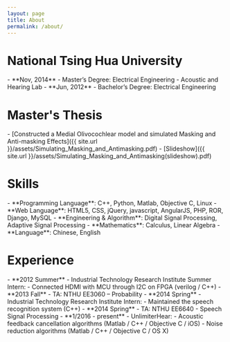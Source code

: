 ```yaml
---
layout: page
title: About
permalink: /about/
---
```


<h1>National Tsing Hua University</h1>
- **Nov, 2014** - Master’s Degree: Electrical Engineering - Acoustic and Hearing Lab
- **Jun, 2012** - Bachelor’s Degree: Electrical Engineering

<h1>Master's Thesis</h1>
- [Constructed a Medial Olivocochlear model and simulated Masking and Anti-masking Effects]({{ site.url }}/assets/Simulating_Masking_and_Antimasking.pdf)
- [Slideshow]({{ site.url }}/assets/Simulating_Masking_and_Antimasking(slideshow).pdf)

<h1>Skills</h1>
- **Programming Language**: C++, Python, Matlab, Objective C, Linux
- **Web Language**: HTML5, CSS, jQuery, javascript, AngularJS, PHP, ROR, Django, MySQL
- **Engineering & Algorithm**: Digital Signal Processing, Adaptive Signal Processing
- **Mathematics**: Calculus, Linear Algebra
- **Language**: Chinese, English

<h1>Experience</h1>
- **2012 Summer** - Industrial Technology Research Institute Summer Intern:
	- Connected HDMI with MCU through I2C on FPGA (verilog / C++)
- **2013 Fall** - TA: NTHU EE3060 – Probability
- **2014 Spring** - Industrial Technology Research Institute Intern:
	- Maintained the speech recognition system (C++)
- **2014 Spring** - TA: NTHU EE6640 - Speech Signal Processing
- **1/2016 - present** - UnlimiterHear:
	- Acoustic feedback cancellation algorithms (Matlab / C++ / Objective C / iOS)
	- Noise reduction algorithms (Matlab / C++ / Objective C / OS X)	




